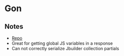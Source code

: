 # Gon

## Notes

* [Repo][1]
* Great for getting global JS variables in a response
* Can not correctly serialize Jbuilder collection partials

[1]: https://github.com/gazay/gon